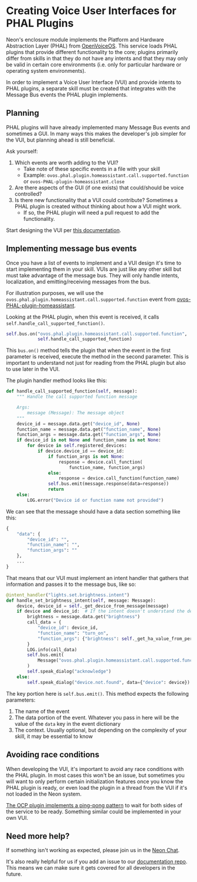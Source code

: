 # Creating Voice User Interfaces for PHAL Plugins

Neon's enclosure module implements the Platform and Hardware Abstraction Layer (PHAL) from [OpenVoiceOS](https://github.com/OpenVoiceOS/ovos-PHAL). This service loads PHAL plugins that provide different functionality to the core; plugins primarily differ from skills in that they do not have any intents and that they may only be valid in certain core environments (i.e. only for particular hardware or operating system environments).

In order to implement a Voice User Interface (VUI) and provide intents to PHAL plugins, a separate skill must be created that integrates with the Message Bus events the PHAL plugin implements.

## Planning

PHAL plugins will have already implemented many Message Bus events and sometimes a GUI. In many ways this makes the developer's job simpler for the VUI, but planning ahead is still beneficial.

Ask yourself:

1. Which events are worth adding to the VUI?
   - Take note of these specific events in a file with your skill
   - Example: `ovos.phal.plugin.homeassistant.call.supported.function` or `ovos-PHAL-plugin-homeassistant.close`
2. Are there aspects of the GUI (if one exists) that could/should be voice controlled?
3. Is there new functionality that a VUI could contribute? Sometimes a PHAL plugin is created without thinking about how a VUI might work.
   - If so, the PHAL plugin will need a pull request to add the functionality.

Start designing the VUI per [this documentation](../introduction/your-first-skill.md).

## Implementing message bus events

Once you have a list of events to implement and a VUI design it's time to start implementing them in your skill. VUIs are just like any other skill but must take advantage of the message bus. They will only handle intents, localization, and emitting/receiving messages from the bus.

For illustration purposes, we will use the `ovos.phal.plugin.homeassistant.call.supported.function` event from [ovos-PHAL-plugin-homeassistant](https://github.com/OpenVoiceOS/ovos-PHAL-plugin-homeassistant/blob/dev/ovos_PHAL_plugin_homeassistant/__init__.py#L63).

Looking at the PHAL plugin, when this event is received, it calls `self.handle_call_supported_function()`.

```python
self.bus.on("ovos.phal.plugin.homeassistant.call.supported.function",
            self.handle_call_supported_function)
```

This `bus.on()` method tells the plugin that when the event in the first parameter is received, execute the method in the second parameter. This is important to understand not just for reading from the PHAL plugin but also to use later in the VUI.

The plugin handler method looks like this:

```python
def handle_call_supported_function(self, message):
    """ Handle the call supported function message

    Args:
        message (Message): The message object
    """
    device_id = message.data.get("device_id", None)
    function_name = message.data.get("function_name", None)
    function_args = message.data.get("function_args", None)
    if device_id is not None and function_name is not None:
        for device in self.registered_devices:
            if device.device_id == device_id:
                if function_args is not None:
                    response = device.call_function(
                        function_name, function_args)
                else:
                    response = device.call_function(function_name)
                self.bus.emit(message.response(data=response))
                return
    else:
        LOG.error("Device id or function name not provided")
```

We can see that the message should have a data section something like this:

```python
{
    "data": {
        "device_id": "",
        "function_name": "",
        "function_args": ""
    },
    ...
}
```

That means that our VUI must implement an intent handler that gathers that information and passes it to the message bus, like so:

```python
@intent_handler("lights.set.brightness.intent")
def handle_set_brightness_intent(self, message: Message):
    device, device_id = self._get_device_from_message(message)
    if device and device_id:  # If the intent doesn't understand the device, you'll get a device_id but no device
        brightness = message.data.get("brightness")
        call_data = {
            "device_id": device_id,
            "function_name": "turn_on",
            "function_args": {"brightness": self._get_ha_value_from_percentage_brightness(brightness)},
        }
        LOG.info(call_data)
        self.bus.emit(
            Message("ovos.phal.plugin.homeassistant.call.supported.function", call_data, message.context)
        )
        self.speak_dialog("acknowledge")
    else:
        self.speak_dialog("device.not.found", data={"device": device})
```

The key portion here is `self.bus.emit()`. This method expects the following parameters:

1. The name of the event
2. The data portion of the event. Whatever you pass in here will be the value of the `data` key in the event dictionary
3. The context. Usually optional, but depending on the complexity of your skill, it may be essential to know

## Avoiding race conditions

When developing the VUI, it's important to avoid any race conditions with the PHAL plugin. In most cases this won't be an issue, but sometimes you will want to only perform certain initialization features once you know the PHAL plugin is ready, or even load the plugin in a thread from the VUI if it's not loaded in the Neon system.

[The OCP plugin implements a ping-pong pattern](https://github.com/OpenVoiceOS/ovos-ocp-audio-plugin/blob/dev/ovos_plugin_common_play/__init__.py#L38) to wait for both sides of the service to be ready. Something similar could be implemented in your own VUI.

## Need more help?

If something isn't working as expected, please join us in the [Neon Chat](https://matrix.to/#/#NeonMycroft:matrix.org).

It's also really helpful for us if you add an issue to our [documentation repo](https://github.com/NeonGeckoCom/neon-docs/issues). This means we can make sure it gets covered for all developers in the future.

